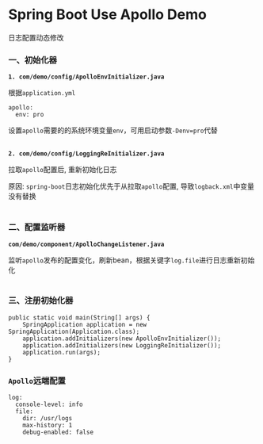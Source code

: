 # Spring Boot Use Apollo Demo

日志配置动态修改

### 一、初始化器
**`1. com/demo/config/ApolloEnvInitializer.java`**

根据`application.yml`
```
apollo:
  env: pro   
```
设置`apollo`需要的的系统环境变量`env`，可用启动参数`-Denv=pro`代替
<br/><br/> 
    
**`2. com/demo/config/LoggingReInitializer.java`**

拉取`apollo`配置后, 重新初始化日志

原因: `spring-boot`日志初始化优先于从拉取`apollo`配置, 导致`logback.xml`中变量没有替换
<br/> <br/> 

###  二、配置监听器
**`com/demo/component/ApolloChangeListener.java`**
    
监听`apollo`发布的配置变化，刷新bean，根据关键字`log.file`进行日志重新初始化
<br/> <br/> 

###  三、注册初始化器
```
public static void main(String[] args) {
    SpringApplication application = new SpringApplication(Application.class);
    application.addInitializers(new ApolloEnvInitializer());
    application.addInitializers(new LoggingReInitializer());
    application.run(args);
}
```

### `Apollo`远端配置
```
log:
  console-level: info
  file:
    dir: /usr/logs
    max-history: 1
    debug-enabled: false
```